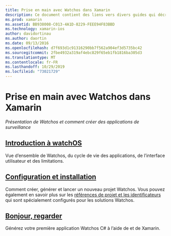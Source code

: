 ```yaml
---
title: Prise en main avec Watchos dans Xamarin
description: Ce document contient des liens vers divers guides qui décrivent comment prendre en main le développement de Watchos à l’aide de Xamarin. Le contenu lié fournit une introduction à Watchos, explique comment installer la prise en charge de Watchos pour Xamarin et montre comment créer une application initiale.
ms.prod: xamarin
ms.assetid: BB938008-C013-4A1D-8229-FEEE94F83BBD
ms.technology: xamarin-ios
author: davidortinau
ms.author: daortin
ms.date: 09/13/2016
ms.openlocfilehash: d7f693d1c91316290bb7f562a904ef3d5735bc42
ms.sourcegitcommit: 2fbe4932a319af4ebc829f65eb1fb1816ba305d3
ms.translationtype: MT
ms.contentlocale: fr-FR
ms.lasthandoff: 10/29/2019
ms.locfileid: "73021729"
---
```

# <a name="getting-started-with-watchos-in-xamarin"></a>Prise en main avec Watchos dans Xamarin

_Présentation de Watchos et comment créer des applications de surveillance_

## <a name="introduction-to-watchosioswatchosget-startedintro-to-watchosmd"></a>[Introduction à watchOS](~/ios/watchos/get-started/intro-to-watchos.md)

Vue d’ensemble de Watchos, du cycle de vie des applications, de l’interface utilisateur et des limitations.

## <a name="setup--installationioswatchosget-startedinstallationmd"></a>[Configuration et installation](~/ios/watchos/get-started/installation.md)

Comment créer, générer et lancer un nouveau projet Watchos.
Vous pouvez également en savoir plus sur les [références de projet et les identificateurs](~/ios/watchos/get-started/project-references.md) qui sont spécialement configurés pour les solutions Watchos.

## <a name="hello-watchioswatchosget-startedhello-watchmd"></a>[Bonjour, regarder](~/ios/watchos/get-started/hello-watch.md)

Générez votre première application Watchos C# à l’aide de et de Xamarin.
